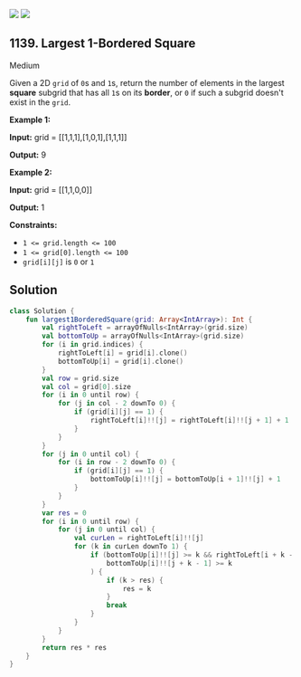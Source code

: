 [![](https://img.shields.io/github/stars/javadev/LeetCode-in-Kotlin?label=Stars&style=flat-square)](https://github.com/javadev/LeetCode-in-Kotlin)
[![](https://img.shields.io/github/forks/javadev/LeetCode-in-Kotlin?label=Fork%20me%20on%20GitHub%20&style=flat-square)](https://github.com/javadev/LeetCode-in-Kotlin/fork)

## 1139\. Largest 1-Bordered Square

Medium

Given a 2D `grid` of `0`s and `1`s, return the number of elements in the largest **square** subgrid that has all `1`s on its **border**, or `0` if such a subgrid doesn't exist in the `grid`.

**Example 1:**

**Input:** grid = \[\[1,1,1],[1,0,1],[1,1,1]]

**Output:** 9

**Example 2:**

**Input:** grid = \[\[1,1,0,0]]

**Output:** 1

**Constraints:**

*   `1 <= grid.length <= 100`
*   `1 <= grid[0].length <= 100`
*   `grid[i][j]` is `0` or `1`

## Solution

```kotlin
class Solution {
    fun largest1BorderedSquare(grid: Array<IntArray>): Int {
        val rightToLeft = arrayOfNulls<IntArray>(grid.size)
        val bottomToUp = arrayOfNulls<IntArray>(grid.size)
        for (i in grid.indices) {
            rightToLeft[i] = grid[i].clone()
            bottomToUp[i] = grid[i].clone()
        }
        val row = grid.size
        val col = grid[0].size
        for (i in 0 until row) {
            for (j in col - 2 downTo 0) {
                if (grid[i][j] == 1) {
                    rightToLeft[i]!![j] = rightToLeft[i]!![j + 1] + 1
                }
            }
        }
        for (j in 0 until col) {
            for (i in row - 2 downTo 0) {
                if (grid[i][j] == 1) {
                    bottomToUp[i]!![j] = bottomToUp[i + 1]!![j] + 1
                }
            }
        }
        var res = 0
        for (i in 0 until row) {
            for (j in 0 until col) {
                val curLen = rightToLeft[i]!![j]
                for (k in curLen downTo 1) {
                    if (bottomToUp[i]!![j] >= k && rightToLeft[i + k - 1]!![j] >= k &&
                        bottomToUp[i]!![j + k - 1] >= k
                    ) {
                        if (k > res) {
                            res = k
                        }
                        break
                    }
                }
            }
        }
        return res * res
    }
}
```